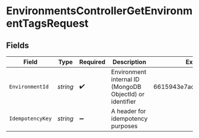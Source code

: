 # EnvironmentsControllerGetEnvironmentTagsRequest


## Fields

| Field                                                    | Type                                                     | Required                                                 | Description                                              | Example                                                  |
| -------------------------------------------------------- | -------------------------------------------------------- | -------------------------------------------------------- | -------------------------------------------------------- | -------------------------------------------------------- |
| `EnvironmentId`                                          | *string*                                                 | :heavy_check_mark:                                       | Environment internal ID (MongoDB ObjectId) or identifier | 6615943e7ace93b0540ae377                                 |
| `IdempotencyKey`                                         | *string*                                                 | :heavy_minus_sign:                                       | A header for idempotency purposes                        |                                                          |